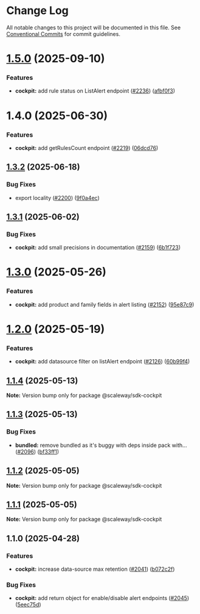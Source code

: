 # Change Log

All notable changes to this project will be documented in this file.
See [Conventional Commits](https://conventionalcommits.org) for commit guidelines.

# [1.5.0](https://github.com/scaleway/scaleway-sdk-js/compare/@scaleway/sdk-cockpit@1.4.0...@scaleway/sdk-cockpit@1.5.0) (2025-09-10)

### Features

- **cockpit:** add rule status on ListAlert endpoint ([#2236](https://github.com/scaleway/scaleway-sdk-js/issues/2236)) ([afbf0f3](https://github.com/scaleway/scaleway-sdk-js/commit/afbf0f3a11c97872af66e9948cf5f4bb1f49096a))

# 1.4.0 (2025-06-30)

### Features

- **cockpit:** add getRulesCount endpoint ([#2219](https://github.com/scaleway/scaleway-sdk-js/issues/2219)) ([06dcd76](https://github.com/scaleway/scaleway-sdk-js/commit/06dcd76aff6034d297e5268ca376078fcc9d466a))

## [1.3.2](https://github.com/scaleway/scaleway-sdk-js/compare/@scaleway/sdk-cockpit@1.3.1...@scaleway/sdk-cockpit@1.3.2) (2025-06-18)

### Bug Fixes

- export locality ([#2200](https://github.com/scaleway/scaleway-sdk-js/issues/2200)) ([9f0a4ec](https://github.com/scaleway/scaleway-sdk-js/commit/9f0a4ec19e377cd90c5829604467c09a2088a38c))

## [1.3.1](https://github.com/scaleway/scaleway-sdk-js/compare/@scaleway/sdk-cockpit@1.3.0...@scaleway/sdk-cockpit@1.3.1) (2025-06-02)

### Bug Fixes

- **cockpit:** add small precisions in documentation ([#2159](https://github.com/scaleway/scaleway-sdk-js/issues/2159)) ([6b1f723](https://github.com/scaleway/scaleway-sdk-js/commit/6b1f723bb4b6d157b3c8365055ef46c1006c8041))

# [1.3.0](https://github.com/scaleway/scaleway-sdk-js/compare/@scaleway/sdk-cockpit@1.2.0...@scaleway/sdk-cockpit@1.3.0) (2025-05-26)

### Features

- **cockpit:** add product and family fields in alert listing ([#2152](https://github.com/scaleway/scaleway-sdk-js/issues/2152)) ([95e87c9](https://github.com/scaleway/scaleway-sdk-js/commit/95e87c954e7af79b7fb06c1e5170e4b6a411738b))

# [1.2.0](https://github.com/scaleway/scaleway-sdk-js/compare/@scaleway/sdk-cockpit@1.1.4...@scaleway/sdk-cockpit@1.2.0) (2025-05-19)

### Features

- **cockpit:** add datasource filter on listAlert endpoint ([#2126](https://github.com/scaleway/scaleway-sdk-js/issues/2126)) ([60b99f4](https://github.com/scaleway/scaleway-sdk-js/commit/60b99f4291f9de145da77a8b578eb3358aa31c38))

## [1.1.4](https://github.com/scaleway/scaleway-sdk-js/compare/@scaleway/sdk-cockpit@1.1.3...@scaleway/sdk-cockpit@1.1.4) (2025-05-13)

**Note:** Version bump only for package @scaleway/sdk-cockpit

## [1.1.3](https://github.com/scaleway/scaleway-sdk-js/compare/@scaleway/sdk-cockpit@1.1.0...@scaleway/sdk-cockpit@1.1.3) (2025-05-13)

### Bug Fixes

- **bundled:** remove bundled as it's buggy with deps inside pack with… ([#2096](https://github.com/scaleway/scaleway-sdk-js/issues/2096)) ([bf33ff1](https://github.com/scaleway/scaleway-sdk-js/commit/bf33ff1f9cdd951add94817dac27239c86ef5437))

## [1.1.2](https://github.com/scaleway/scaleway-sdk-js/compare/@scaleway/sdk-cockpit@1.1.0...@scaleway/sdk-cockpit@1.1.2) (2025-05-05)

**Note:** Version bump only for package @scaleway/sdk-cockpit

## [1.1.1](https://github.com/scaleway/scaleway-sdk-js/compare/@scaleway/sdk-cockpit@1.1.0...@scaleway/sdk-cockpit@1.1.1) (2025-05-05)

**Note:** Version bump only for package @scaleway/sdk-cockpit

## 1.1.0 (2025-04-28)

### Features

- **cockpit:** increase data-source max retention ([#2041](https://github.com/scaleway/scaleway-sdk-js/issues/2041)) ([b072c2f](https://github.com/scaleway/scaleway-sdk-js/commit/b072c2f3eb5f1aa72d5e5f9b2c44039102269c9b))

### Bug Fixes

- **cockpit:** add return object for enable/disable alert endpoints ([#2045](https://github.com/scaleway/scaleway-sdk-js/issues/2045)) ([5eec75d](https://github.com/scaleway/scaleway-sdk-js/commit/5eec75d798fcfddb9e6264b85c90798779eb231e))
